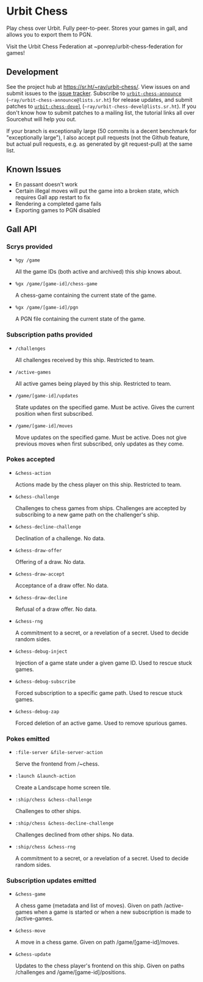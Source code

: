 # Urbit Chess

Play chess over Urbit. Fully peer-to-peer. Stores your games in gall, and allows
you to export them to PGN.

Visit the Urbit Chess Federation at ~ponrep/urbit-chess-federation for
games!

## Development

See the project hub at https://sr.ht/~ray/urbit-chess/. View issues on
and submit issues to the [issue tracker](https://todo.sr.ht/~ray/urbit-chess).
Subscribe to [`urbit-chess-announce`](https://lists.sr.ht/~ray/urbit-chess-announce)
(`~ray/urbit-chess-announce@lists.sr.ht`) for release updates, and
submit patches to [`urbit-chess-devel`](https://lists.sr.ht/~ray/urbit-chess-devel)
(`~ray/urbit-chess-devel@lists.sr.ht`). If you don't know how to submit
patches to a mailing list, the tutorial links all over Sourcehut will
help you out.

If your branch is exceptionally large (50 commits is a decent benchmark
for "exceptionally large"), I also accept pull requests (not the Github
feature, but actual pull requests, e.g. as generated by git
request-pull) at the same list.

## Known Issues

- En passant doesn't work
- Certain illegal moves will put the game into a broken state, which requires Gall app restart to fix
- Rendering a completed game fails
- Exporting games to PGN disabled

## Gall API

### Scrys provided

- `%gy /game`

  All the game IDs (both active and archived) this ship knows about.

- `%gx /game/[game-id]/chess-game`

  A chess-game containing the current state of the game.

- `%gx /game/[game-id]/pgn`

  A PGN file containing the current state of the game.

### Subscription paths provided

- `/challenges`

  All challenges received by this ship. Restricted to team.

- `/active-games`

  All active games being played by this ship. Restricted to team.

- `/game/[game-id]/updates`

  State updates on the specified game. Must be active. Gives the current
  position when first subscribed.

- `/game/[game-id]/moves`

  Move updates on the specified game. Must be active. Does not give previous
  moves when first subscribed, only updates as they come.

### Pokes accepted

- `&chess-action`

  Actions made by the chess player on this ship. Restricted to team.

- `&chess-challenge`

  Challenges to chess games from ships. Challenges are accepted by subscribing
  to a new game path on the challenger's ship.

- `&chess-decline-challenge`

  Declination of a challenge. No data.

- `&chess-draw-offer`

  Offering of a draw. No data.

- `&chess-draw-accept`

  Acceptance of a draw offer. No data.

- `&chess-draw-decline`

  Refusal of a draw offer. No data.

- `&chess-rng`

  A commitment to a secret, or a revelation of a secret. Used to decide random
  sides.

- `&chess-debug-inject`

  Injection of a game state under a given game ID. Used to rescue stuck
  games.

- `&chess-debug-subscribe`

  Forced subscription to a specific game path. Used to rescue stuck
  games.

- `&chess-debug-zap`

  Forced deletion of an active game. Used to remove spurious games.

### Pokes emitted

- `:file-server &file-server-action`

  Serve the frontend from /~chess.

- `:launch &launch-action`

  Create a Landscape home screen tile.

- `:ship/chess &chess-challenge`

  Challenges to other ships.

- `:ship/chess &chess-decline-challenge`

  Challenges declined from other ships. No data.

- `:ship/chess &chess-rng`

  A commitment to a secret, or a revelation of a secret. Used to decide random
  sides.

### Subscription updates emitted

- `&chess-game`

  A chess game (metadata and list of moves). Given on path /active-games
  when a game is started or when a new subscription is made to
  /active-games.

- `&chess-move`

  A move in a chess game. Given on path /game/[game-id]/moves.

- `&chess-update`

  Updates to the chess player's frontend on this ship. Given on paths
  /challenges and /game/[game-id]/positions.
